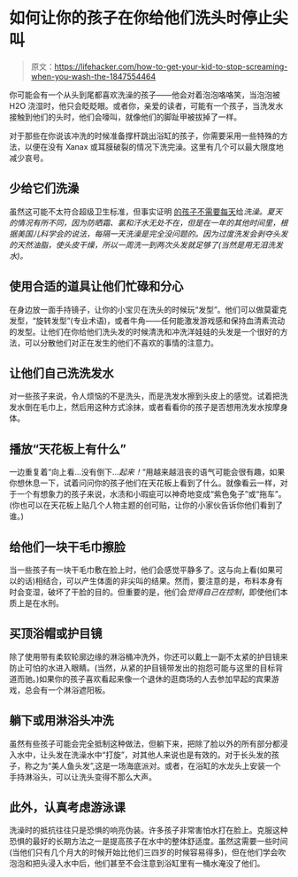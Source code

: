 # 如何让你的孩子在你给他们洗头时停止尖叫

> 原文：<https://lifehacker.com/how-to-get-your-kid-to-stop-screaming-when-you-wash-the-1847554464>

你可能会有一个从头到尾都喜欢洗澡的孩子——他会对着泡泡咯咯笑，当泡泡被 H2O 浇湿时，他只会眨眨眼。或者你，亲爱的读者，可能有一个孩子，当洗发水接触到他们的头时，他们会嚎叫，就像他们的脚趾甲被拔掉了一样。



对于那些在你说该冲洗的时候准备撑杆跳出浴缸的孩子，你需要采用一些特殊的方法，以便在没有 Xanax 或耳膜破裂的情况下洗完澡。这里有几个可以最大限度地减少哀号。

## 少给它们洗澡

虽然这可能不太符合超级卫生标准，但事实证明 [的孩子不需要每天](https://lifehacker.com/your-kid-probably-doest-need-a-bath-every-night-1833843318)给*洗澡。夏天的情况有所不同，因为防晒霜、氯和汗水无处不在，但是在一年的其他时间里，根据美国儿科学会的说法，每隔一天洗澡是完全没问题的。因为过度洗发会剥夺头发的天然油脂，使头皮干燥，所以一周洗一到两次头发就足够了(当然是用无泪洗发水)。*

## 使用合适的道具让他们忙碌和分心

在身边放一面手持镜子，让你的小宝贝在洗头的时候玩“发型”。他们可以做莫霍克发型，“旋转发型”(专业术语)，或者牛角——任何能激发游戏感和保持血清素流动的发型。让他们在你给他们洗头发的时候清洗和冲洗洋娃娃的头发是一个很好的方法，可以分散他们对正在发生的他们不喜欢的事情的注意力。

## 让他们自己洗洗发水

对一些孩子来说，令人烦恼的不是洗头，而是洗发水擦到头皮上的感觉。试着把洗发水倒在毛巾上，然后用这种方式涂抹，或者看看你的孩子是否想用洗发水按摩身体。

## 播放“天花板上有什么”

一边重复着“向上看...没有倒下...*起来！*“用越来越沮丧的语气可能会很有趣，如果你想休息一下，试着问问你的孩子他们在天花板上看到了什么。就像看云一样，对于一个有想象力的孩子来说，水渍和小瑕疵可以神奇地变成“紫色兔子”或“拖车”。(你也可以在天花板上贴几个人物主题的创可贴，让你的小家伙告诉你他们看到了谁。)

## 给他们一块干毛巾擦脸

当一些孩子有一块干毛巾敷在脸上时，他们会感觉平静多了。这与向上看(如果可以的话)相结合，可以产生体面的非尖叫的结果。然而，要注意的是，布料本身有时会变湿，破坏了干脸的目的。但重要的是，他们会*觉得自己在控制*，即使他们本质上是在水刑。

## 买顶浴帽或护目镜

除了使用带有柔软轮廓边缘的淋浴桶冲洗外，你还可以戴上一副不太紧的护目镜来防止可怕的水进入眼睛。(当然，从紧的护目镜带发出的抱怨可能与这里的目标背道而驰。)如果你的孩子喜欢看起来像一个退休的逛商场的人去参加早起的宾果游戏，总会有一个淋浴遮阳板。

## 躺下或用淋浴头冲洗

虽然有些孩子可能会完全抵制这种做法，但躺下来，把除了脸以外的所有部分都浸入水中，让头发在洗澡水中“打旋”，对其他人来说也是有效的。对于长头发的孩子，称之为“美人鱼头发”,这是一场海底派对。或者，在浴缸的水龙头上安装一个手持淋浴头，可以让洗头变得不那么大声。

## 此外，认真考虑游泳课

洗澡时的抵抗往往只是恐惧的响亮伪装。许多孩子非常害怕水打在脸上。克服这种恐惧的最好的长期方法之一是提高孩子在水中的整体舒适度。虽然这需要一些时间(当他们只有几个月大的时候开始比他们三四岁的时候容易得多)，但在他们学会吹泡泡和把头浸入水中后，他们甚至不会注意到浴缸里有一桶水淹没了他们。